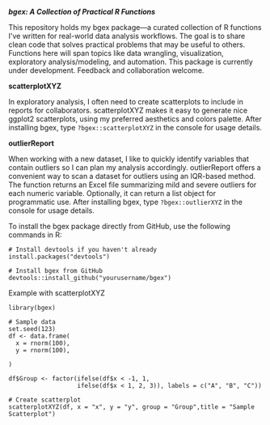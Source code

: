 ***bgex: A Collection of Practical R Functions***

This repository holds my bgex package—a curated collection of R functions I've written for real-world data analysis workflows. The goal is to share clean code that solves practical problems that may be useful to others.
Functions here will span topics like data wrangling, visualization, exploratory analysis/modeling, and automation. 
This package is currently under development. Feedback and collaboration welcome. 

**scatterplotXYZ**

In exploratory analysis, I often need to create scatterplots to include in reports for collaborators. scatterplotXYZ makes it easy to generate nice ggplot2 scatterplots, using my preferred aesthetics and colors palette. After installing bgex, type `?bgex::scatterplotXYZ` in the console for usage details.

**outlierReport**

When working with a new dataset, I like to quickly identify variables that contain outliers so I can plan my analysis accordingly. outlierReport offers a convenient way to scan a dataset for outliers using an IQR-based method.
The function returns an Excel file summarizing mild and severe outliers for each numeric variable. Optionally, it can return a list object for programmatic use.
After installing bgex, type `?bgex::outlierXYZ` in the console for usage details.

To install the bgex package directly from GitHub, use the following commands in R:
~~~
# Install devtools if you haven't already
install.packages("devtools")

# Install bgex from GitHub
devtools::install_github("yourusername/bgex")
~~~

Example with scatterplotXYZ
~~~
library(bgex)

# Sample data
set.seed(123)
df <- data.frame(
  x = rnorm(100),
  y = rnorm(100),

)

df$Group <- factor(ifelse(df$x < -1, 1,
                   ifelse(df$x < 1, 2, 3)), labels = c("A", "B", "C"))

# Create scatterplot
scatterplotXYZ(df, x = "x", y = "y", group = "Group",title = "Sample Scatterplot")
~~~
